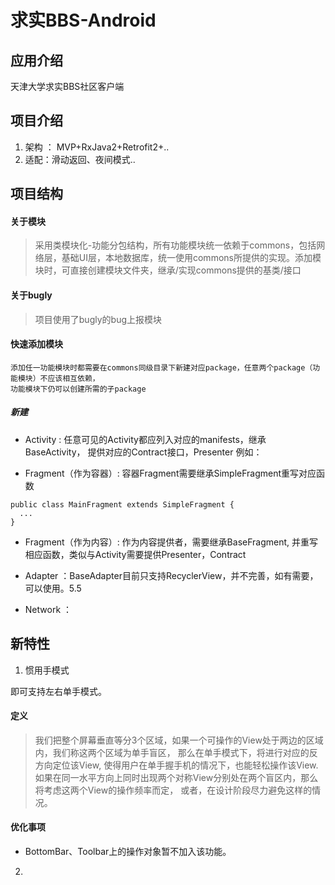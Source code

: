 # 求实BBS-Android

## 应用介绍
  天津大学求实BBS社区客户端

## 项目介绍
1. 架构 ： MVP+RxJava2+Retrofit2+..
2. 适配：滑动返回、夜间模式..

## 项目结构

#### 关于模块
> 采用类模块化-功能分包结构，所有功能模块统一依赖于commons，包括网络层，基础UI层，本地数据库，统一使用commons所提供的实现。添加模块时，可直接创建模块文件夹，继承/实现commons提供的基类/接口

#### 关于bugly

> 项目使用了bugly的bug上报模块

#### 快速添加模块

```
添加任一功能模块时都需要在commons同级目录下新建对应package，任意两个package（功能模块）不应该相互依赖，
功能模块下仍可以创建所需的子package
```

##### 新建
- Activity : 任意可见的Activity都应列入对应的manifests，继承BaseActivity， 提供对应的Contract接口，Presenter 例如：

- Fragment（作为容器）: 容器Fragment需要继承SimpleFragment重写对应函数
```
public class MainFragment extends SimpleFragment {
  ...
}
```

- Fragment（作为内容）: 作为内容提供者，需要继承BaseFragment, 并重写相应函数，类似与Activity需要提供Presenter，Contract

- Adapter ：BaseAdapter目前只支持RecyclerView，并不完善，如有需要，可以使用。5.5

- Network ：

## 新特性

1. 惯用手模式

  即可支持左右单手模式。

  #### 定义
  > 我们把整个屏幕垂直等分3个区域，如果一个可操作的View处于两边的区域内，我们称这两个区域为单手盲区，
  那么在单手模式下，将进行对应的反方向定位该View, 使得用户在单手握手机的情况下，也能轻松操作该View.
  如果在同一水平方向上同时出现两个对称View分别处在两个盲区内，那么将考虑这两个View的操作频率而定，
  或者，在设计阶段尽力避免这样的情况。

  #### 优化事项
  - BottomBar、Toolbar上的操作对象暂不加入该功能。
2.
